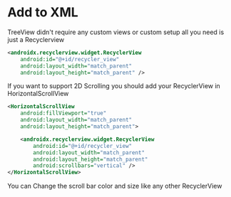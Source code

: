 # Add to XML

TreeView didn't require any custom views or custom setup all you need is just a Recyclerview

```xml
<androidx.recyclerview.widget.RecyclerView 
    android:id="@+id/recycler_view"
    android:layout_width="match_parent"
    android:layout_height="match_parent" />
```

If you want to support 2D Scrolling you should add your RecyclerView in HorizontalScrollView

```xml
<HorizontalScrollView
    android:fillViewport="true"
    android:layout_width="match_parent"
    android:layout_height="match_parent">

    <androidx.recyclerview.widget.RecyclerView
        android:id="@+id/recycler_view"
        android:layout_width="match_parent"
        android:layout_height="match_parent"
        android:scrollbars="vertical" />
</HorizontalScrollView>
```

You can Change the scroll bar color and size like any other RecyclerView